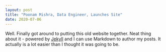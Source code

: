 ```yaml
---
layout: post
title: "Poonam Mishra, Data Engineer, Launches Site"
date: 2020-07-06
---
```


Well. Finally got around to putting this old website together. Neat thing about it - powered by [Jekyll](http://jekyllrb.com) and I can use Markdown to author my posts. It actually is a lot easier than I thought it was going to be.

